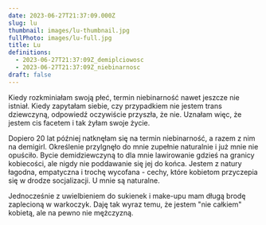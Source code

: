 ```yaml
---
date: 2023-06-27T21:37:09.000Z
slug: lu
thumbnail: images/lu-thumbnail.jpg
fullPhoto: images/lu-full.jpg
title: Lu
definitions:
  - 2023-06-27T21:37:09Z_demiplciowosc
  - 2023-06-27T21:37:09Z_niebinarnosc
draft: false
---
```

Kiedy rozkminiałam swoją płeć, termin niebinarność nawet jeszcze nie istniał. Kiedy zapytałam siebie, czy przypadkiem nie jestem trans dziewczyną, odpowiedź oczywiście przyszła, że nie. Uznałam więc, że jestem cis facetem i tak żyłam swoje życie.

Dopiero 20 lat później natknęłam się na termin niebinarność, a razem z nim na demigirl. Określenie przylgnęło do mnie zupełnie naturalnie i już mnie nie opuściło. Bycie demidziewczyną to dla mnie lawirowanie gdzieś na granicy kobiecości, ale nigdy nie poddawanie się jej do końca. Jestem z natury łagodna, empatyczna i trochę wycofana - cechy, które kobietom przyczepia się w drodze socjalizacji. U mnie są naturalne. 

Jednocześnie z uwielbieniem do sukienek i make-upu mam długą brodę zaplecioną w warkoczyk. Daję tak wyraz temu, że jestem "nie całkiem" kobietą, ale na pewno nie mężczyzną.